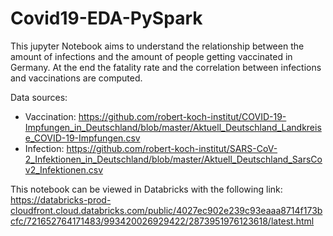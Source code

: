 # Covid19-EDA-PySpark

This jupyter Notebook aims to understand the relationship between the amount of infections and the amount of people getting vaccinated in Germany. At the end the fatality rate and the correlation between infections and vaccinations are computed.

Data sources:
* Vaccination: https://github.com/robert-koch-institut/COVID-19-Impfungen_in_Deutschland/blob/master/Aktuell_Deutschland_Landkreise_COVID-19-Impfungen.csv 
* Infection: https://github.com/robert-koch-institut/SARS-CoV-2_Infektionen_in_Deutschland/blob/master/Aktuell_Deutschland_SarsCov2_Infektionen.csv

This notebook can be viewed in Databricks with the following link:<br/>
https://databricks-prod-cloudfront.cloud.databricks.com/public/4027ec902e239c93eaaa8714f173bcfc/721652764171483/993420026929422/2873951976123618/latest.html
